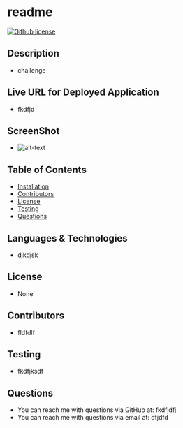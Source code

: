 # readme
[![Github license](https://img.shields.io/badge/license-None-blue.svg)](https://opensource.org/licenses/None)
## Description
-  challenge
## Live URL for Deployed Application
-  fkdfjd
## ScreenShot
-  ![alt-text](skdsdj)
##  Table of Contents
* [Installation](#installation)
* [Contributors](#contributors)
* [License](#license)
* [Testing](#testing)
* [Questions](#questions)
## Languages & Technologies
-  djkdjsk
##  License
-  None
## Contributors
-  fldfdlf
## Testing
-  fkdfjksdf  
##  Questions
-  You can reach me with questions via GitHub at: fkdfjdfj
-  You can reach me with questions via email at: dfjdfd
